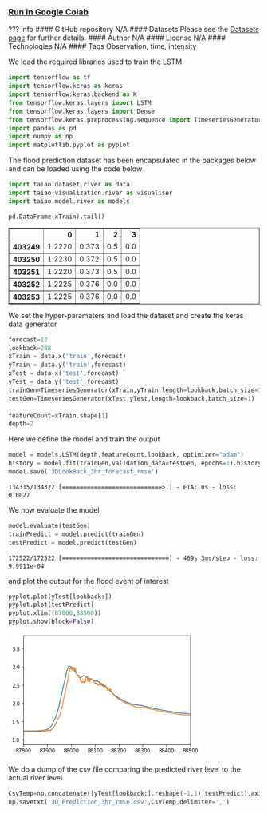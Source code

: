 ### [Run in Google Colab](https://colab.research.google.com/github/jacobmontiel/taiao-docs/blob/main/docs/Notebooks/TAIAO-UseCase-4.ipynb)
??? info
    #### GitHub repository
    N/A
    #### Datasets
    Please see the [Datasets page](../Datasets/Coromandel-River-Rain-gauge.md) for further details.
    #### Author
    N/A
    #### License
    N/A
    #### Technologies
    N/A
    #### Tags
    Observation, time, intensity

We load the required libraries used to train the LSTM 


```python
import tensorflow as tf
import tensorflow.keras as keras
import tensorflow.keras.backend as K
from tensorflow.keras.layers import LSTM
from tensorflow.keras.layers import Dense
from tensorflow.keras.preprocessing.sequence import TimeseriesGenerator
import pandas as pd
import numpy as np
import matplotlib.pyplot as pyplot
```

The flood prediction dataset has been encapsulated in the packages below and can be loaded using the code below


```python
import taiao.dataset.river as data
import taiao.visualization.river as visualiser
import taiao.model.river as models
```


```python
pd.DataFrame(xTrain).tail()
```




<div>
<style scoped>
    .dataframe tbody tr th:only-of-type {
        vertical-align: middle;
    }

    .dataframe tbody tr th {
        vertical-align: top;
    }

    .dataframe thead th {
        text-align: right;
    }
</style>
<table border="1" class="dataframe">
  <thead>
    <tr style="text-align: right;">
      <th></th>
      <th>0</th>
      <th>1</th>
      <th>2</th>
      <th>3</th>
    </tr>
  </thead>
  <tbody>
    <tr>
      <th>403249</th>
      <td>1.2220</td>
      <td>0.373</td>
      <td>0.5</td>
      <td>0.0</td>
    </tr>
    <tr>
      <th>403250</th>
      <td>1.2230</td>
      <td>0.372</td>
      <td>0.5</td>
      <td>0.0</td>
    </tr>
    <tr>
      <th>403251</th>
      <td>1.2220</td>
      <td>0.373</td>
      <td>0.5</td>
      <td>0.0</td>
    </tr>
    <tr>
      <th>403252</th>
      <td>1.2225</td>
      <td>0.376</td>
      <td>0.0</td>
      <td>0.0</td>
    </tr>
    <tr>
      <th>403253</th>
      <td>1.2225</td>
      <td>0.376</td>
      <td>0.0</td>
      <td>0.0</td>
    </tr>
  </tbody>
</table>
</div>



We set the hyper-parameters and load the dataset and create the keras data generator 


```python
forecast=12
lookback=288
xTrain = data.x('train',forecast)
yTrain = data.y('train',forecast)
xTest = data.x('test',forecast)
yTest = data.y('test',forecast)
trainGen=TimeseriesGenerator(xTrain,yTrain,length=lookback,batch_size=3)
testGen=TimeseriesGenerator(xTest,yTest,length=lookback,batch_size=1)

featureCount=xTrain.shape[1]
depth=2
```

Here we define the model and train the output 


```python
model = models.LSTM(depth,featureCount,lookback, optimizer="adam")
history = model.fit(trainGen,validation_data=testGen, epochs=1).history
model.save('3DLookBack_3hr_forecast_rmse')
```

    134315/134322 [============================>.] - ETA: 0s - loss: 0.0027

We now evaluate the model


```python
model.evaluate(testGen)
trainPredict = model.predict(trainGen)
testPredict = model.predict(testGen)
```

    172522/172522 [==============================] - 469s 3ms/step - loss: 9.9911e-04
    

and plot the output for the flood event of interest


```python
pyplot.plot(yTest[lookback:])
pyplot.plot(testPredict)
pyplot.xlim((87800,88500))
pyplot.show(block=False)
```


    
![png](TAIAO-UseCase-4_files/TAIAO-UseCase-4_12_0.png)
    


We do a dump of the csv file comparing the predicted river level to the actual river level


```python
CsvTemp=np.concatenate([yTest[lookback:].reshape(-1,1),testPredict],axis=1)
np.savetxt('3D_Prediction_3hr_rmse.csv',CsvTemp,delimiter=',')
```


```python

```
